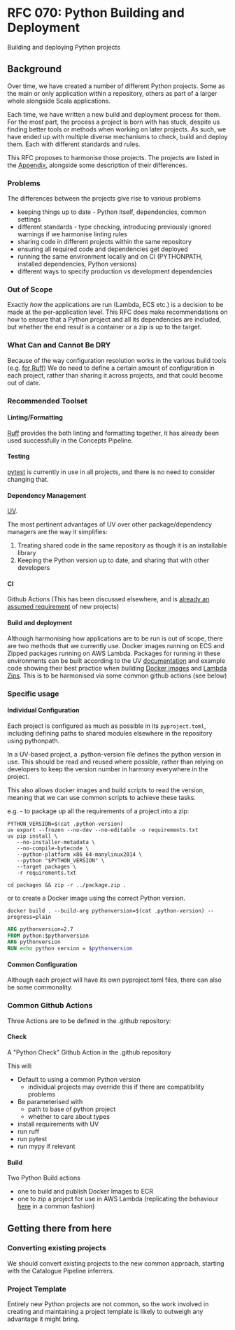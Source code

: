 # RFC 070: Python Building and Deployment

Building and deploying Python projects

## Background

Over time, we have created a number of different Python projects.  Some as the main or only application within a 
repository, others as part of a larger whole alongside Scala applications.

Each time, we have written a new build and deployment process for them. For the most part, the process a project 
is born with has stuck, despite us finding better tools or methods when working on later projects. As such, we have
ended up with multiple diverse mechanisms to check, build and deploy them.  Each with different standards and rules.

This RFC proposes to harmonise those projects.  The projects are listed in 
the [Appendix](appendix.md), alongside some description of their differences.

### Problems

The differences between the projects give rise to various problems

* keeping things up to date - Python itself, dependencies, common settings
* different standards - type checking, introducing previously ignored warnings if we harmonise linting rules
* sharing code in different projects within the same repository
* ensuring all required code and dependencies get deployed
* running the same environment locally and on CI (PYTHONPATH, installed dependencies, Python versions)
* different ways to specify production vs development dependencies

### Out of Scope

Exactly _how_ the applications are run (Lambda, ECS etc.) is a decision to be made at the per-application level.
This RFC does make recommendations on how to ensure that a Python project and all its dependencies are included,
but whether the end result is a container or a zip is up to the target.

### What Can and Cannot Be DRY

Because of the way configuration resolution works in the various build tools (e.g. [for Ruff](https://docs.astral.sh/ruff/configuration/#config-file-discovery))
We do need to define a certain amount of configuration in each project, rather than sharing it across projects, 
and that could become out of date.

### Recommended Toolset

#### Linting/Formatting
[Ruff](https://docs.astral.sh/ruff/) provides the both linting and formatting together,
it has already been used successfully in the Concepts Pipeline.

#### Testing
[pytest](https://docs.pytest.org/) is currently in use in all projects, and there is no need to consider changing that.

#### Dependency Management

[UV](https://github.com/astral-sh/uv).

The most pertinent advantages of UV over other package/dependency managers are the way it simplifies:

1. Treating shared code in the same repository as though it is an installable library
2. Keeping the Python version up to date, and sharing that with other developers

#### CI

Github Actions (This has been discussed elsewhere, and is [already an assumed requirement](../069-catalogue_graph_ingestor#requirements) of new projects)

#### Build and deployment

Although harmonising how applications are to be run is out of scope, there are two methods that 
we currently use. Docker images running on ECS and Zipped packages running on AWS Lambda. Packages
for running in these environments can be built according to the UV [documentation](https://docs.astral.sh/uv/guides/integration/docker/#getting-started) and example code showing their best practice when building
[Docker images](https://github.com/astral-sh/uv-docker-example) and [Lambda Zips](https://docs.astral.sh/uv/guides/integration/aws-lambda/#deploying-a-zip-archive).  This is to be harmonised via some common github actions (see below)

### Specific usage

#### Individual Configuration

Each project is configured as much as possible in its `pyproject.toml`, including defining 
paths to shared modules elsewhere in the repository using pythonpath.

In a UV-based project, a .python-version file defines the python version in use. This should be read and reused where
possible, rather than relying on developers to keep the version number in harmony everywhere in the project.

This also allows docker images and build scripts to read the version, meaning that we can
use common scripts to achieve these tasks.

e.g. - to package up all the requirements of a project into a zip:
```shell
PYTHON_VERSION=$(cat .python-version)
uv export --frozen --no-dev --no-editable -o requirements.txt
uv pip install \
   --no-installer-metadata \
   --no-compile-bytecode \
   --python-platform x86_64-manylinux2014 \
   --python "$PYTHON_VERSION" \
   --target packages \
   -r requirements.txt

cd packages && zip -r ../package.zip .
```
or to create a Docker image using the correct Python version.
```shell
docker build . --build-arg pythonversion=$(cat .python-version) --progress=plain
```
```dockerfile
ARG pythonversion=2.7
FROM python:$pythonversion
ARG pythonversion
RUN echo python version = $pythonversion
```
#### Common Configuration

Although each project will have its own pyproject.toml files, there can also be 
some commonality.

### Common Github Actions

Three Actions are to be defined in the .github repository:

#### Check
A "Python Check" Github Action in the .github repository

This will:
* Default to using a common Python version
  * individual projects may override this if there are compatibility problems
* Be parameterised with
  * path to base of python project
  * whether to care about types
* install requirements with UV
* run ruff
* run pytest
* run mypy if relevant

#### Build

Two Python Build actions 
- one to build and publish Docker Images to ECR
- one to zip a project for use in AWS Lambda (replicating the behaviour [here](https://github.com/wellcomecollection/catalogue-pipeline/blob/6376672ef4338ab9496d4f5b3eb671eefd3e5923/.github/workflows/catalogue-graph-build.yml#L1) in a common fashion)

## Getting there from here

### Converting existing projects

We should convert existing projects to the new common approach, starting with the Catalogue Pipeline inferrers.



### Project Template

Entirely new Python projects are not common, so the work involved in creating
and maintaining a project template is likely to outweigh any advantage it might bring.
